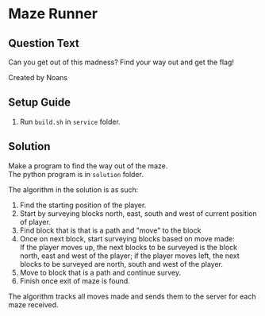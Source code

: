 # Maze Runner

## Question Text
Can you get out of this madness? Find your way out and get the flag!

Created by Noans

## Setup Guide
1. Run `build.sh` in `service` folder.

## Solution
Make a program to find the way out of the maze.  
The python program is in `solution` folder.

The algorithm in the solution is as such:
1. Find the starting position of the player.
2. Start by surveying blocks north, east, south and west of current position of player.
3. Find block that is that is a path and "move" to the block
4. Once on next block, start surveying blocks based on move made:   
    If the player moves up, the next blocks to be surveyed is the block north, east and west of the player; if the player moves left, the next blocks to be surveyed are north, south and west of the player.
5. Move to block that is a path and continue survey.
6. Finish once exit of maze is found.

The algorithm tracks all moves made and sends them to the server for each maze received.
